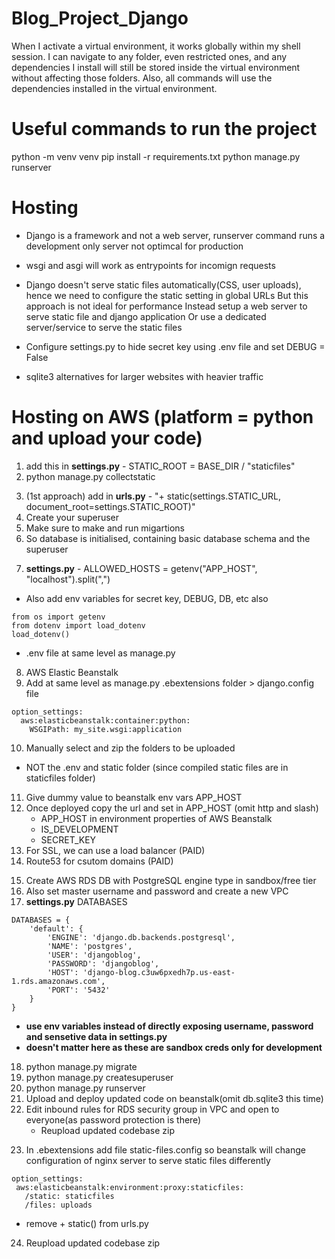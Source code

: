 # Blog_Project_Django

When I activate a virtual environment, it works globally within my shell session. I can navigate to any folder, even restricted ones, and any dependencies I install will still be stored inside the virtual environment without affecting those folders. Also, all commands will use the dependencies installed in the virtual environment.

# Useful commands to run the project
python -m venv venv
pip install -r requirements.txt
python manage.py runserver

# Hosting

- Django is a framework and not a web server, runserver command runs a development only server not optimcal for production

- wsgi and asgi will work as entrypoints for incomign requests

- Django doesn't serve static files automatically(CSS, user uploads), hence we need to configure the static setting in global URLs
But this approach is not ideal for performance
Instead setup a web server to serve static file and django application
Or use a dedicated server/service to serve the static files

- Configure settings.py to hide secret key using .env file and set DEBUG = False

- sqlite3 alternatives for larger websites with heavier traffic


# Hosting on AWS (platform = python and upload your code)

1. add this in **settings.py** - STATIC_ROOT = BASE_DIR / "staticfiles"
2. python manage.py collectstatic
<!-- Make sure these collected django files also get served as django does not by default -->
3. (1st approach) add in **urls.py** - "+ static(settings.STATIC_URL, document_root=settings.STATIC_ROOT)"
4. Create your superuser
5. Make sure to make and run migartions
6. So database is initialised, containing basic database schema and the superuser
<!-- add the domain or IP your website will be served on for APP_HOST or use environment variables  -->
7. **settings.py** - ALLOWED_HOSTS = getenv("APP_HOST", "localhost").split(",")
 - Also add env variables for secret key, DEBUG, DB, etc also
```
from os import getenv
from dotenv import load_dotenv
load_dotenv()
```
- .env file at same level as manage.py
8. AWS Elastic Beanstalk
9. Add at same level as manage.py .ebextensions folder > django.config file
```
option_settings:
  aws:elasticbeanstalk:container:python:
    WSGIPath: my_site.wsgi:application
```
10. Manually select and zip the folders to be uploaded
 - NOT the .env and static folder (since compiled static files are in staticfiles folder)
11. Give dummy value to beanstalk env vars APP_HOST
12. Once deployed copy the url and set in APP_HOST (omit http and slash)
    - APP_HOST in environment properties of AWS Beanstalk
    - IS_DEVELOPMENT
    - SECRET_KEY
13. For SSL, we can use a load balancer (PAID)
14. Route53 for csutom domains (PAID)
<!-- Using a different database : PostgreSQl-->
15. Create AWS RDS DB with PostgreSQL engine type in sandbox/free tier
16. Also set master username and password and create a new VPC
17. **settings.py** DATABASES
```
DATABASES = {
    'default': {
        'ENGINE': 'django.db.backends.postgresql',
        'NAME': 'postgres',
        'USER': 'djangoblog',
        'PASSWORD': 'djangoblog',
        'HOST': 'django-blog.c3uw6pxedh7p.us-east-1.rds.amazonaws.com',
        'PORT': '5432'
    }
}
```
 - **use env variables instead of directly exposing username, password and sensetive data in settings.py**
 - **doesn't matter here as these are sandbox creds only for development**

<!-- Below command will connect to DB and create necessary tables-->
18. python manage.py migrate
19. python manage.py createsuperuser
20. python manage.py runserver
21. Upload and deploy updated code on beanstalk(omit db.sqlite3 this time)
22. Edit inbound rules for RDS security group in VPC and open to everyone(as password protection is there)
    - Reupload updated codebase zip
<!-- Serving static files separately -->
23. In .ebextensions add file static-files.config so beanstalk will change configuration of nginx server to serve static files differently
 ```
 option_settings:
  aws:elasticbeanstalk:environment:proxy:staticfiles:
    /static: staticfiles
    /files: uploads
 ```
 - remove + static() from urls.py
24. Reupload updated codebase zip

